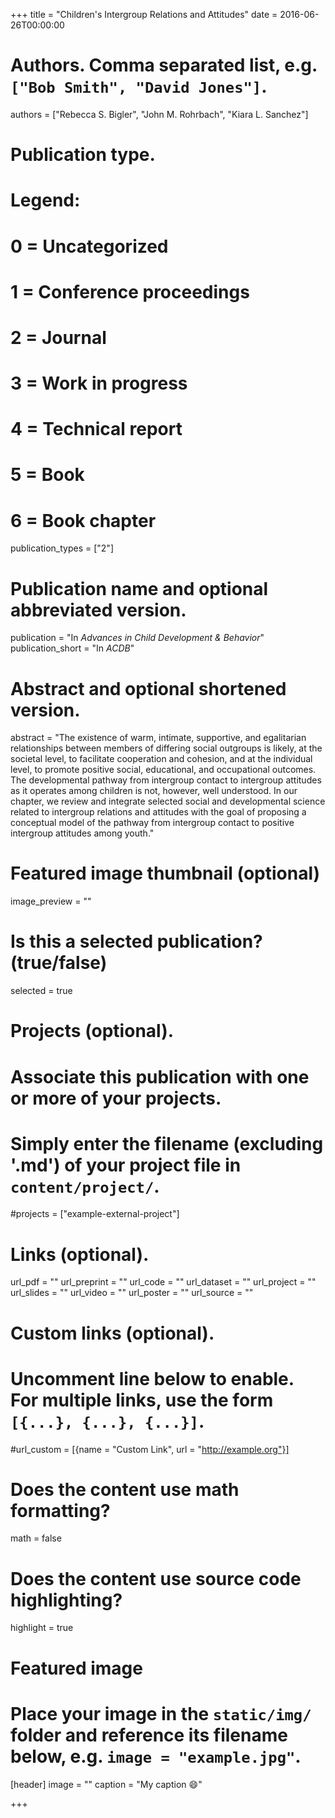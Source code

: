 +++
title = "Children's Intergroup Relations and Attitudes"
date = 2016-06-26T00:00:00

# Authors. Comma separated list, e.g. `["Bob Smith", "David Jones"]`.
authors = ["Rebecca S. Bigler", "John M. Rohrbach", "Kiara L. Sanchez"]

# Publication type.
# Legend:
# 0 = Uncategorized
# 1 = Conference proceedings
# 2 = Journal
# 3 = Work in progress
# 4 = Technical report
# 5 = Book
# 6 = Book chapter
publication_types = ["2"]

# Publication name and optional abbreviated version.
publication = "In *Advances in Child Development & Behavior*"
publication_short = "In *ACDB*"

# Abstract and optional shortened version.
abstract = "The existence of warm, intimate, supportive, and egalitarian relationships between members of differing social outgroups is likely, at the societal level, to facilitate cooperation and cohesion, and at the individual level, to promote positive social, educational, and occupational outcomes. The developmental pathway from intergroup contact to intergroup attitudes as it operates among children is not, however, well understood. In our chapter, we review and integrate selected social and developmental science related to intergroup relations and attitudes with the goal of proposing a conceptual model of the pathway from intergroup contact to positive intergroup attitudes among youth."

# Featured image thumbnail (optional)
image_preview = ""

# Is this a selected publication? (true/false)
selected = true

# Projects (optional).
#   Associate this publication with one or more of your projects.
#   Simply enter the filename (excluding '.md') of your project file in `content/project/`.
#projects = ["example-external-project"]

# Links (optional).
url_pdf = ""
url_preprint = ""
url_code = ""
url_dataset = ""
url_project = ""
url_slides = ""
url_video = ""
url_poster = ""
url_source = ""

# Custom links (optional).
#   Uncomment line below to enable. For multiple links, use the form `[{...}, {...}, {...}]`.
#url_custom = [{name = "Custom Link", url = "http://example.org"}]

# Does the content use math formatting?
math = false

# Does the content use source code highlighting?
highlight = true

# Featured image
# Place your image in the `static/img/` folder and reference its filename below, e.g. `image = "example.jpg"`.
[header]
image = ""
caption = "My caption :smile:"

+++
